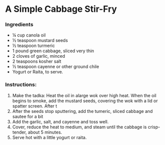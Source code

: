 # A Simple Cabbage Stir-Fry

### Ingredients

* &frac14; cup canola oil
* &frac12; teaspoon mustard seeds
* &frac12; teaspoon turmeric
* 1 pound green cabbage, sliced very thin
* 2 cloves of garlic, minced
* 2 teaspoons kosher salt
* &frac12; teaspoon cayenne or other ground chile
* Yogurt or Raita, to serve.

### Instructions:

1. Make the tadka: Heat the oil in alarge wok over high heat.  When the oil begins to smoke, add the mustard seeds, covering the wok with a lid or spatter screen.  After t
2. After the seeds stop sputtering, add the tumeric, sliced cabbage and sautee for a bit
3. Add the garlic, salt, and cayenne and toss well.
4. Cover, reduce the heat to medium, and steam until the cabbage is crisp-tender, about 5 minutes.  
5. Serve hot with a little yogurt or raita. 
